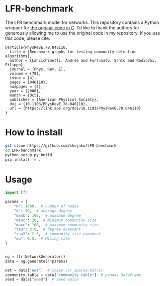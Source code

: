 # LFR-benchmark

The LFR benchmark model for networks. This repository contains a Python wrapper for [the original code in C](https://sites.google.com/site/andrealancichinetti/). I'd like to thank the authors for generously allowing me to use the original code in my repository. If you use this code, please cite:
```
@article{PhysRevE.78.046110,
  title = {Benchmark graphs for testing community detection algorithms},
  author = {Lancichinetti, Andrea and Fortunato, Santo and Radicchi, Filippo},
  journal = {Phys. Rev. E},
  volume = {78},
  issue = {4},
  pages = {046110},
  numpages = {5},
  year = {2008},
  month = {Oct},
  publisher = {American Physical Society},
  doi = {10.1103/PhysRevE.78.046110},
  url = {https://link.aps.org/doi/10.1103/PhysRevE.78.046110}
}
```


# How to install

```bash
git clone https://github.com/skojaku/LFR-benchmark
cd LFR-benchmark
python setup.py build
pip install -e .
```

# Usage

```python
import lfr

params = {
    "N": 1000,  # number of nodes
    "k": 50,  # average degree
    "maxk": 100,  # maximum degree
    "minc": 20,  # minimum community size
    "maxc": 100,  # maximum community size
    "tau": 3.0,  # degree exponent
    "tau2": 2.0,  # community size exponent
    "mu": 0.5,  # Mixing rate
}


ng = lfr.NetworkGenerator()
data = ng.generate(**params)

net = data["net"]  # scipy.csr_sparse matrix
community_table = data["community_table"]  # pandas DataFrame
seed = data["seed"]  # Seed value
```
